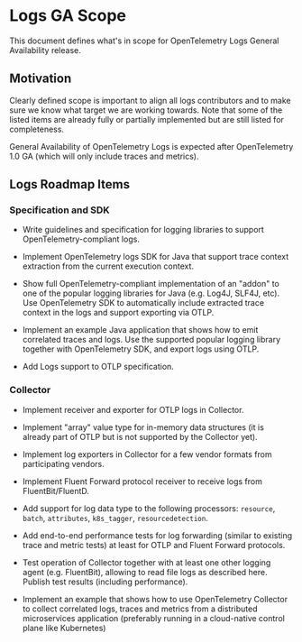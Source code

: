 # Logs GA Scope

This document defines what's in scope for OpenTelemetry Logs General
Availability release.

## Motivation

Clearly defined scope is important to align all logs contributors and to make
sure we know what target we are working towards. Note that some of the listed
items are already fully or partially implemented but are still listed for
completeness.

General Availability of OpenTelemetry Logs is expected after OpenTelemetry 1.0
GA (which will only include traces and metrics).

## Logs Roadmap Items

### Specification and SDK

- Write guidelines and specification for logging libraries to support
  OpenTelemetry-compliant logs.

- Implement OpenTelemetry logs SDK for Java that support trace context
  extraction from the current execution context.

- Show full OpenTelemetry-compliant implementation of an "addon" to one of the
  popular logging libraries for Java (e.g. Log4J, SLF4J, etc). Use OpenTelemetry
  SDK to automatically include extracted trace context in the logs and support
  exporting via OTLP.

- Implement an example Java application that shows how to emit correlated traces
  and logs. Use the supported popular logging library together with
  OpenTelemetry SDK, and export logs using OTLP.

- Add Logs support to OTLP specification.

### Collector

- Implement receiver and exporter for OTLP logs in Collector.

- Implement "array" value type for in-memory data structures (it is already part
  of OTLP but is not supported by the Collector yet).

- Implement log exporters in Collector for a few vendor formats from
  participating vendors.

- Implement Fluent Forward protocol receiver to receive logs from
  FluentBit/FluentD.

- Add support for log data type to the following processors: `resource`,
  `batch`, `attributes`, `k8s_tagger`, `resourcedetection`.

- Add end-to-end performance tests for log forwarding (similar to existing trace
  and metric tests) at least for OTLP and Fluent Forward protocols.

- Test operation of Collector together with at least one other logging agent
  (e.g. FluentBit), allowing to read file logs as described here. Publish test
  results (including performance).

- Implement an example that shows how to use OpenTelemetry Collector to collect
  correlated logs, traces and metrics from a distributed microservices
  application (preferably running in a cloud-native control plane like
  Kubernetes)
